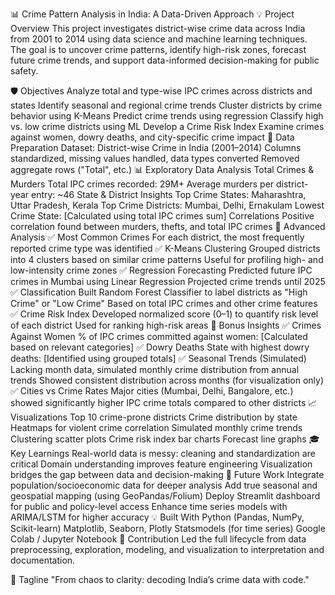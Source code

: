 📊 Crime Pattern Analysis in India: A Data-Driven Approach
💡 Project Overview
This project investigates district-wise crime data across India from 2001 to 2014 using data science and machine learning techniques. The goal is to uncover crime patterns, identify high-risk zones, forecast future crime trends, and support data-informed decision-making for public safety.

🛡️ Objectives
Analyze total and type-wise IPC crimes across districts and states
Identify seasonal and regional crime trends
Cluster districts by crime behavior using K-Means
Predict crime trends using regression
Classify high vs. low crime districts using ML
Develop a Crime Risk Index
Examine crimes against women, dowry deaths, and city-specific crime impact
🔄 Data Preparation
Dataset: District-wise Crime in India (2001–2014)
Columns standardized, missing values handled, data types converted
Removed aggregate rows ("Total", etc.)
📊 Exploratory Data Analysis
Total Crimes & Murders
Total IPC crimes recorded: 29M+
Average murders per district-year entry: ~46
State & District Insights
Top Crime States: Maharashtra, Uttar Pradesh, Kerala
Top Crime Districts: Mumbai, Delhi, Ernakulam
Lowest Crime State: [Calculated using total IPC crimes sum]
Correlations
Positive correlation found between murders, thefts, and total IPC crimes
📝 Advanced Analysis
✅ Most Common Crimes
For each district, the most frequently reported crime type was identified
✅ K-Means Clustering
Grouped districts into 4 clusters based on similar crime patterns
Useful for profiling high- and low-intensity crime zones
✅ Regression Forecasting
Predicted future IPC crimes in Mumbai using Linear Regression
Projected crime trends until 2025
✅ Classification
Built Random Forest Classifier to label districts as "High Crime" or "Low Crime"
Based on total IPC crimes and other crime features
✅ Crime Risk Index
Developed normalized score (0–1) to quantify risk level of each district
Used for ranking high-risk areas
📅 Bonus Insights
✅ Crimes Against Women
% of IPC crimes committed against women: [Calculated based on relevant categories]
✅ Dowry Deaths
State with highest dowry deaths: [Identified using grouped totals]
✅ Seasonal Trends (Simulated)
Lacking month data, simulated monthly crime distribution from annual trends
Showed consistent distribution across months (for visualization only)
✅ Cities vs Crime Rates
Major cities (Mumbai, Delhi, Bangalore, etc.) showed significantly higher IPC crime totals compared to other districts
📈 Visualizations
Top 10 crime-prone districts
Crime distribution by state
Heatmaps for violent crime correlation
Simulated monthly crime trends
Clustering scatter plots
Crime risk index bar charts
Forecast line graphs
🎓 Key Learnings
Real-world data is messy: cleaning and standardization are critical
Domain understanding improves feature engineering
Visualization bridges the gap between data and decision-making
🚀 Future Work
Integrate population/socioeconomic data for deeper analysis
Add true seasonal and geospatial mapping (using GeoPandas/Folium)
Deploy Streamlit dashboard for public and policy-level access
Enhance time series models with ARIMA/LSTM for higher accuracy
💡 Built With
Python (Pandas, NumPy, Scikit-learn)
Matplotlib, Seaborn, Plotly
Statsmodels (for time series)
Google Colab / Jupyter Notebook
🌟 Contribution
Led the full lifecycle from data preprocessing, exploration, modeling, and visualization to interpretation and documentation.

🎡 Tagline
"From chaos to clarity: decoding India’s crime data with code."
